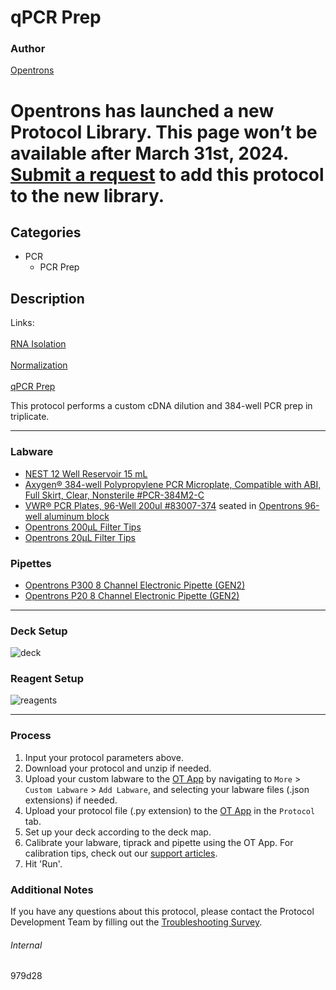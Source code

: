 # qPCR Prep

### Author
[Opentrons](https://opentrons.com/)


# Opentrons has launched a new Protocol Library. This page won’t be available after March 31st, 2024. [Submit a request](https://docs.google.com/forms/d/e/1FAIpQLSdYYp9QCKow4nn0KlCVsMS3HX0eJ0N9O7-erajKvcpT0lWbSg/viewform) to add this protocol to the new library.

## Categories
* PCR
    * PCR Prep

## Description

Links:
<br></br>
[RNA Isolation](./979d28)
<br></br>
[Normalization](./979d28-normalization)
<br></br>
[qPCR Prep](./979d28-pcr)

This protocol performs a custom cDNA dilution and 384-well PCR prep in triplicate.

---

### Labware
* [NEST 12 Well Reservoir 15 mL](https://labware.opentrons.com/nest_12_reservoir_15ml)
* [Axygen® 384-well Polypropylene PCR Microplate, Compatible with ABI, Full Skirt, Clear, Nonsterile #PCR-384M2-C](https://ecatalog.corning.com/life-sciences/b2c/US/en/Genomics-&-Molecular-Biology/PCR-Consumables/PCR-Microplates/Axygen%C2%AE-96--and-384-well-PCR-Microplates-and-Sealing-Mats-for-0-2-mL-Thermal-Cycler-Blocks/p/PCR-384M2-C)
* [VWR® PCR Plates, 96-Well 200ul #83007-374](https://us.vwr.com/store/product/36797606/vwr-pcr-plates-96-well) seated in [Opentrons 96-well aluminum block](https://shop.opentrons.com/aluminum-block-set/)
* [Opentrons 200µL Filter Tips](https://shop.opentrons.com/opentrons-200ul-filter-tips/)
* [Opentrons 20µL Filter Tips](https://shop.opentrons.com/opentrons-20ul-filter-tips/)

### Pipettes
* [Opentrons P300 8 Channel Electronic Pipette (GEN2)](https://shop.opentrons.com/8-channel-electronic-pipette/)
* [Opentrons P20 8 Channel Electronic Pipette (GEN2)](https://shop.opentrons.com/8-channel-electronic-pipette/)

---

### Deck Setup
![deck](https://opentrons-protocol-library-website.s3.amazonaws.com/custom-README-images/979d28-pcr/deck2.png)

### Reagent Setup

![reagents](https://opentrons-protocol-library-website.s3.amazonaws.com/custom-README-images/979d28-pcr/Screen+Shot+2022-06-08+at+11.33.22+PM.png)

---

### Process
1. Input your protocol parameters above.
2. Download your protocol and unzip if needed.
3. Upload your custom labware to the [OT App](https://opentrons.com/ot-app) by navigating to `More` > `Custom Labware` > `Add Labware`, and selecting your labware files (.json extensions) if needed.
4. Upload your protocol file (.py extension) to the [OT App](https://opentrons.com/ot-app) in the `Protocol` tab.
5. Set up your deck according to the deck map.
6. Calibrate your labware, tiprack and pipette using the OT App. For calibration tips, check out our [support articles](https://support.opentrons.com/en/collections/1559720-guide-for-getting-started-with-the-ot-2).
7. Hit 'Run'.

### Additional Notes
If you have any questions about this protocol, please contact the Protocol Development Team by filling out the [Troubleshooting Survey](https://protocol-troubleshooting.paperform.co/).

###### Internal
979d28
